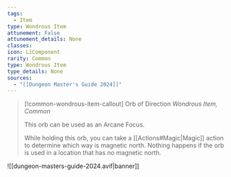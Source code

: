 ```yaml
---
tags:
  - Item
type: Wondrous Item
attunement: False
attunement_details: None
classes:
icon: LiComponent
rarity: Common
type: Wondrous Item
type_details: None
sources: 
  - "[[Dungeon Master's Guide 2024]]"
---
```

>[!common-wondrous-item-callout] Orb of Direction
>_Wondrous Item, Common_
>
>This orb can be used as an Arcane Focus.
>
>While holding this orb, you can take a [[Actions#Magic\|Magic]] action to determine which way is magnetic north. Nothing happens if the orb is used in a location that has no magnetic north.
>


![[dungeon-masters-guide-2024.avif|banner]]
